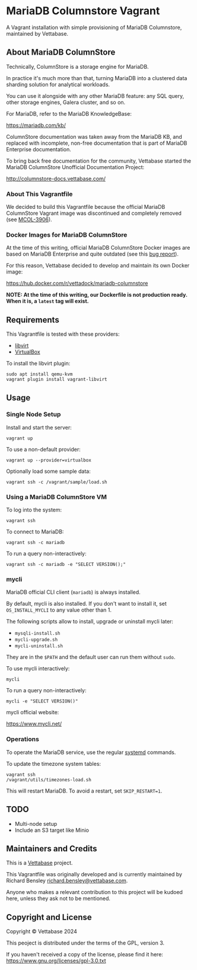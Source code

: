 # MariaDB Columnstore Vagrant

A Vagrant installation with simple provisioning of MariaDB Columnstore, maintained by Vettabase.

## About MariaDB ColumnStore

Technically, ColumnStore is a storage engine for MariaDB.

In practice it's much more than that, turning MariaDB into a clustered
data sharding solution for analytical workloads.

You can use it alongside with any other MariaDB feature: any SQL query,
other storage engines, Galera cluster, and so on.

For MariaDB, refer to the MariaDB KnowledgeBase:

https://mariadb.com/kb/

ColumnStore documentation was taken away from the MariaDB KB,
and replaced with incomplete, non-free documentation that is part
of MariaDB Enterprise documentation.

To bring back free documentation for the community, Vettabase started
the MariaDB ColumnStore Unofficial Documentation Project:

http://columnstore-docs.vettabase.com/

### About This Vagrantfile

We decided to build this Vagrantfile because the official MariaDB
ColumnStore Vagrant image was discontinued and completely removed
(see [MCOL-3906](https://jira.mariadb.org/browse/MCOL-3906)).

### Docker Images for MariaDB ColumnStore

At the time of this writing, official MariaDB ColumnStore Docker images
are based on MariaDB Enterprise and quite outdated (see this
[bug report](https://jira.mariadb.org/browse/MCOL-5646)).

For this reason, Vettabase decided to develop and maintain its own Docker
image:

https://hub.docker.com/r/vettadock/mariadb-columnstore

**NOTE: At the time of this writing, our Dockerfile is not production ready.
When it is, a `latest` tag will exist.**

## Requirements

This Vagrantfile is tested with these providers:
  * [libvirt](https://vagrant-libvirt.github.io/vagrant-libvirt/)
  * [VirtualBox](https://developer.hashicorp.com/vagrant/docs/providers/virtualbox)

To install the libvirt plugin:

    sudo apt install qemu-kvm
    vagrant plugin install vagrant-libvirt

## Usage

### Single Node Setup

Install and start the server:

    vagrant up

To use a non-default provider:

    vagrant up --provider=virtualbox

Optionally load some sample data:

    vagrant ssh -c /vagrant/sample/load.sh

### Using a MariaDB ColumnStore VM

To log into the system:

    vagrant ssh

To connect to MariaDB:

    vagrant ssh -c mariadb

To run a query non-interactively:

    vagrant ssh -c mariadb -e "SELECT VERSION();"

### mycli

MariaDB official CLI client (`mariadb`) is always installed.

By default, mycli is also installed. If you don't want to install it,
set `OS_INSTALL_MYCLI` to any value other than 1.

The following scripts allow to install, upgrade or uninstall mycli later:

* `mysqli-install.sh`
* `mycli-upgrade.sh`
* `mycli-uninstall.sh`

They are in the `$PATH` and the default user can run them without `sudo`.

To use mycli interactively:

```
mycli
```

To run a query non-interactively:

```
mycli -e "SELECT VERSION()"
```

mycli official website:

https://www.mycli.net/

### Operations

To operate the MariaDB service, use the regular [systemd](https://www.freedesktop.org/wiki/Software/systemd/)
commands.

To update the timezone system tables:

    vagrant ssh
    /vagrant/utils/timezones-load.sh

This will restart MariaDB. To avoid a restart, set `SKIP_RESTART=1`.

## TODO

* Multi-node setup
* Include an S3 target like Minio

## Maintainers and Credits

This is a [Vettabase](https://vettabase.com) project.

This Vagrantfile was originally developed and is currently maintained
by Richard Bensley <richard.bensley@vettabase.com>.

Anyone who makes a relevant contribution to this project will be
kudoed here, unless they ask not to be mentioned.

## Copyright and License

Copyright © Vettabase 2024

This peoject is distributed under the terms of the GPL, version 3.

If you haven't received a copy of the license, please find it here:
https://www.gnu.org/licenses/gpl-3.0.txt
